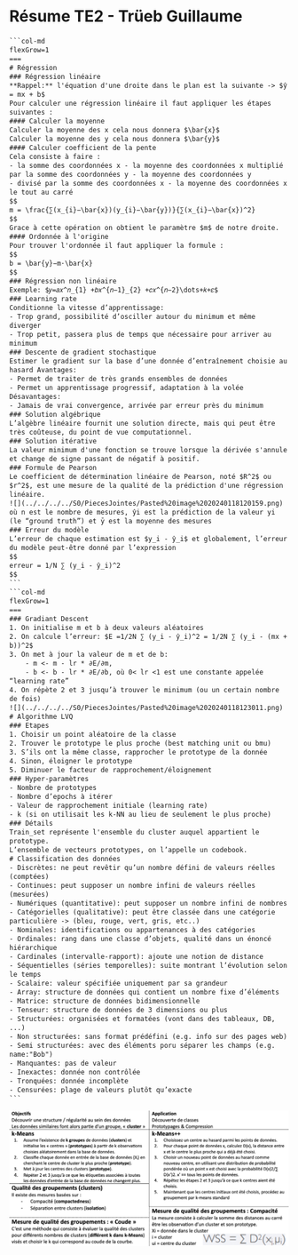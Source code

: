 # Résume TE2 - Trüeb Guillaume

````col
```col-md
flexGrow=1
===
# Régression
### Régression linéaire
**Rappel:** l'équation d'une droite dans le plan est la suivante -> $ŷ = mx + b$
Pour calculer une régression linéaire il faut appliquer les étapes suivantes : 
#### Calculer la moyenne
Calculer la moyenne des x cela nous donnera $\bar{x}$
Calculer la moyenne des y cela nous donnera $\bar{y}$
#### Calculer coefficient de la pente
Cela consiste à faire : 
- la somme des coordonnées x - la moyenne des coordonnées x multiplié par la somme des coordonnées y - la moyenne des coordonnées y
- divisé par la somme des coordonnées x - la moyenne des coordonnées x le tout au carré
$$
m = \frac{∑​(x_{i}−\bar{x})(y_{i}​−\bar{y}​)}{∑​(x_{i}​−\bar{x})^2}​
$$
Grace à cette opération on obtient le paramètre $m$ de notre droite.
#### Ordonnée à l'origine
Pour trouver l'ordonnée il faut appliquer la formule :
$$
b = \bar{y}​−m⋅\bar{x}
$$
### Régression non linéaire
Exemple: $𝑦=𝑎𝑥^𝑛_{1} +𝑏𝑥^{𝑛−1}_{2} +𝑐𝑥^{𝑛−2}\dots+𝑘+𝜀$
### Learning rate
Conditionne la vitesse d’apprentissage:  
- Trop grand, possibilité d’osciller autour du minimum et même diverger  
- Trop petit, passera plus de temps que nécessaire pour arriver au minimum
### Descente de gradient stochastique
Estimer le gradient sur la base d’une donnée d’entraînement choisie au hasard Avantages:  
- Permet de traiter de très grands ensembles de données  
- Permet un apprentissage progressif, adaptation à la volée
Désavantages:  
- Jamais de vrai convergence, arrivée par erreur près du minimum
### Solution algébrique
L’algèbre linéaire fournit une solution directe, mais qui peut être très coûteuse, du point de vue computationnel.
### Solution itérative
La valeur minimum d'une fonction se trouve lorsque la dérivée s'annule et change de signe passant de négatif à positif.
### Formule de Pearson
Le coefficient de détermination linéaire de Pearson, noté $R^2$ ou $r^2$, est une mesure de la qualité de la prédiction d'une régression linéaire.
![](../../../../S0/PiecesJointes/Pasted%20image%2020240118120159.png)
où n est le nombre de mesures, ŷi est la prédiction de la valeur yi (le “ground truth”) et ȳ est la moyenne des mesures
### Erreur du modèle
L’erreur de chaque estimation est $y_i - ŷ_i$ et globalement, l’erreur du modèle peut-être donné par l’expression
$$
erreur = 1/N ∑ (y_i - ŷ_i)^2
$$
```
```col-md
flexGrow=1
===
### Gradiant Descent
1. On initialise m et b à deux valeurs aléatoires 
2. On calcule l’erreur: $E =1/2N ∑ (y_i - ŷ_i)^2 = 1/2N ∑ (y_i - (mx + b))^2$ 
3. On met à jour la valeur de m et de b: 
	- m <- m - lr * ∂E/∂m,
	- b <- b - lr * ∂E/∂b, où 0< lr <1 est une constante appelée “learning rate”
4. On répète 2 et 3 jusqu’à trouver le minimum (ou un certain nombre de fois)
![](../../../../S0/PiecesJointes/Pasted%20image%2020240118123011.png)
# Algorithme LVQ
### Etapes
1. Choisir un point aléatoire de la classe
2. Trouver le prototype le plus proche (best matching unit ou bmu)
3. S’ils ont la même classe, rapprocher le prototype de la donnée
4. Sinon, éloigner le prototype
5. Diminuer le facteur de rapprochement/éloignement
### Hyper-paramètres
- Nombre de prototypes  
- Nombre d’epochs à itérer  
- Valeur de rapprochement initiale (learning rate)  
- k (si on utilisait les k-NN au lieu de seulement le plus proche)
### Détails
Train_set représente l'ensemble du cluster auquel appartient le prototype.
L’ensemble de vecteurs prototypes, on l’appelle un codebook.
# Classification des données
- Discrètes: ne peut revêtir qu’un nombre défini de valeurs réelles (comptées)  
- Continues: peut supposer un nombre infini de valeurs réelles (mesurées)  
- Numériques (quantitative): peut supposer un nombre infini de nombres  
- Catégorielles (qualitative): peut être classée dans une catégorie particulière -> (bleu, rouge, vert, gris, etc..)
- Nominales: identifications ou appartenances à des catégories  
- Ordinales: rang dans une classe d’objets, qualité dans un énoncé hiérarchique
- Cardinales (intervalle-rapport): ajoute une notion de distance  
- Séquentielles (séries temporelles): suite montrant l’évolution selon le temps  
- Scalaire: valeur spécifiée uniquement par sa grandeur  
- Array: structure de données qui contient un nombre fixe d’éléments  
- Matrice: structure de données bidimensionnelle  
- Tenseur: structure de données de 3 dimensions ou plus  
- Structurées: organisées et formatées (vont dans des tableaux, DB, ...)  
- Non structurées: sans format prédéfini (e.g. info sur des pages web)  
- Semi structurées: avec des éléments poru séparer les champs (e.g. name:"Bob") 
- Manquantes: pas de valeur
- Inexactes: donnée non contrôlée  
- Tronquées: donnée incomplète  
- Censurées: plage de valeurs plutôt qu’exacte
```
````

![](../../../../S0/PiecesJointes/Pasted%20image%2020240207175623.png)
